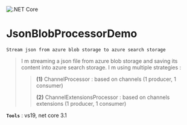 ![.NET Core](https://github.com/aimenux/JsonBlobProcessorDemo/workflows/.NET%20Core/badge.svg)
# JsonBlobProcessorDemo
```
Stream json from azure blob storage to azure search storage
```

> I m streaming a json file from azure blob storage and saving its content into azure search storage. I m using multiple strategies :
>
>> **(1)** ChannelProcessor : based on channels (1 producer, 1 consumer)
>>
>> **(2)** ChannelExtensionsProcessor : based on channels extensions (1 producer, 1 consumer)

**`Tools`** : vs19, net core 3.1
